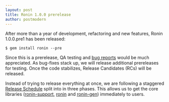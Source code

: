 ```yaml
---
layout: post
title: Ronin 1.0.0 prerelease
author: postmodern
---
```


After more than a year of development, refactoring and new
features, Ronin 1.0.0.pre1 has been released:

    $ gem install ronin --pre

Since this is a prerelease, QA testing and [bug reports](http://github.com/ronin-ruby/ronin/issues)
would be much appreciated. As bug-fixes stack up, we will release
additional prereleases for testing. Once the code stabilizes,
Release Candidates (RCs) will be released.

Instead of trying to release everything at once, we are following a
staggered [Release Schedule](https://github.com/ronin-ruby/ronin/wiki/Release-Schedule)
split into in three phases. This allows us to get the core libraries
([ronin-support](http://github.com/ronin-ruby/ronin-support),
[ronin](http://github.com/ronin-ruby/ronin) and
[ronin-gen](http://github.com/ronin-ruby/ronin-gen)) immediately to users.

